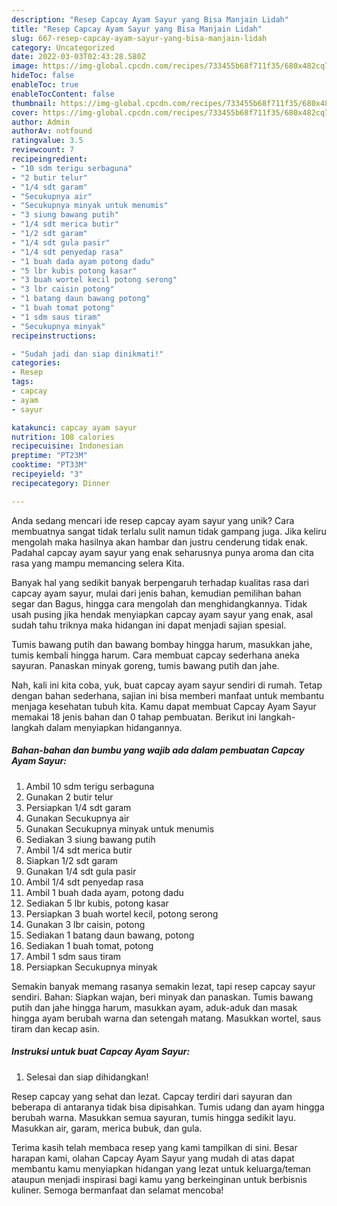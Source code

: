 ```yaml
---
description: "Resep Capcay Ayam Sayur yang Bisa Manjain Lidah"
title: "Resep Capcay Ayam Sayur yang Bisa Manjain Lidah"
slug: 667-resep-capcay-ayam-sayur-yang-bisa-manjain-lidah
category: Uncategorized
date: 2022-03-03T02:43:28.580Z
image: https://img-global.cpcdn.com/recipes/733455b68f711f35/680x482cq70/capcay-ayam-sayur-foto-resep-utama.jpg
hideToc: false
enableToc: true
enableTocContent: false
thumbnail: https://img-global.cpcdn.com/recipes/733455b68f711f35/680x482cq70/capcay-ayam-sayur-foto-resep-utama.jpg
cover: https://img-global.cpcdn.com/recipes/733455b68f711f35/680x482cq70/capcay-ayam-sayur-foto-resep-utama.jpg
author: Admin
authorAv: notfound
ratingvalue: 3.5
reviewcount: 7
recipeingredient:
- "10 sdm terigu serbaguna"
- "2 butir telur"
- "1/4 sdt garam"
- "Secukupnya air"
- "Secukupnya minyak untuk menumis"
- "3 siung bawang putih"
- "1/4 sdt merica butir"
- "1/2 sdt garam"
- "1/4 sdt gula pasir"
- "1/4 sdt penyedap rasa"
- "1 buah dada ayam potong dadu"
- "5 lbr kubis potong kasar"
- "3 buah wortel kecil potong serong"
- "3 lbr caisin potong"
- "1 batang daun bawang potong"
- "1 buah tomat potong"
- "1 sdm saus tiram"
- "Secukupnya minyak"
recipeinstructions:

- "Sudah jadi dan siap dinikmati!"
categories:
- Resep
tags:
- capcay
- ayam
- sayur

katakunci: capcay ayam sayur 
nutrition: 108 calories
recipecuisine: Indonesian
preptime: "PT23M"
cooktime: "PT33M"
recipeyield: "3"
recipecategory: Dinner

---
```





Anda sedang mencari ide resep capcay ayam sayur yang unik? Cara membuatnya sangat tidak terlalu sulit namun tidak gampang juga. Jika keliru mengolah maka hasilnya akan hambar dan justru cenderung tidak enak. Padahal capcay ayam sayur yang enak seharusnya punya aroma dan cita rasa yang mampu memancing selera Kita.





Banyak hal yang sedikit banyak berpengaruh terhadap kualitas rasa dari capcay ayam sayur, mulai dari jenis bahan, kemudian pemilihan bahan segar dan Bagus, hingga cara mengolah dan menghidangkannya. Tidak usah pusing jika hendak menyiapkan capcay ayam sayur yang enak,      asal sudah tahu triknya maka hidangan ini dapat menjadi sajian spesial.














Tumis bawang putih dan bawang bombay hingga harum, masukkan jahe, tumis kembali hingga harum. Cara membuat capcay sederhana aneka sayuran. Panaskan minyak goreng, tumis bawang putih dan jahe.






Nah, kali ini kita coba, yuk, buat capcay ayam sayur sendiri di rumah. Tetap dengan bahan sederhana, sajian ini bisa memberi manfaat untuk membantu menjaga kesehatan tubuh kita. Kamu dapat membuat Capcay Ayam Sayur memakai 18 jenis bahan dan 0 tahap pembuatan. Berikut ini langkah-langkah dalam menyiapkan hidangannya.

<!--inarticleads1-->

##### Bahan-bahan dan bumbu yang wajib ada dalam pembuatan Capcay Ayam Sayur:

1. Ambil 10 sdm terigu serbaguna
1. Gunakan 2 butir telur
1. Persiapkan 1/4 sdt garam
1. Gunakan Secukupnya air
1. Gunakan Secukupnya minyak untuk menumis
1. Sediakan 3 siung bawang putih
1. Ambil 1/4 sdt merica butir
1. Siapkan 1/2 sdt garam
1. Gunakan 1/4 sdt gula pasir
1. Ambil 1/4 sdt penyedap rasa
1. Ambil 1 buah dada ayam, potong dadu
1. Sediakan 5 lbr kubis, potong kasar
1. Persiapkan 3 buah wortel kecil, potong serong
1. Gunakan 3 lbr caisin, potong
1. Sediakan 1 batang daun bawang, potong
1. Sediakan 1 buah tomat, potong
1. Ambil 1 sdm saus tiram
1. Persiapkan Secukupnya minyak


Semakin banyak memang rasanya semakin lezat, tapi resep capcay sayur sendiri. Bahan: Siapkan wajan, beri minyak dan panaskan. Tumis bawang putih dan jahe hingga harum, masukkan ayam, aduk-aduk dan masak hingga ayam berubah warna dan setengah matang. Masukkan wortel, saus tiram dan kecap asin. 

<!--inarticleads2-->

##### Instruksi untuk buat Capcay Ayam Sayur:


1. Selesai dan siap dihidangkan!

Resep capcay yang sehat dan lezat. Capcay terdiri dari sayuran dan beberapa di antaranya tidak bisa dipisahkan. Tumis udang dan ayam hingga berubah warna. Masukkan semua sayuran, tumis hingga sedikit layu. Masukkan air, garam, merica bubuk, dan gula. 

Terima kasih telah membaca resep yang kami tampilkan di sini. Besar harapan kami, olahan Capcay Ayam Sayur yang mudah di atas dapat membantu kamu menyiapkan hidangan yang lezat untuk keluarga/teman ataupun menjadi inspirasi bagi kamu yang berkeinginan untuk berbisnis kuliner. Semoga bermanfaat dan selamat mencoba!
